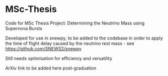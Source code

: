 # MSc-Thesis
Code for MSc Thesis Project: Determining the Neutrino Mass using Supernova Bursts

Developed for use in snewpy, to be added to the codebase in order to apply the time of flight delay caused by the neutrino rest mass - see https://github.com/SNEWS2/snewpy

Still needs optimisation for efficiency and versatility

ArXiv link to be added here post-graduation
